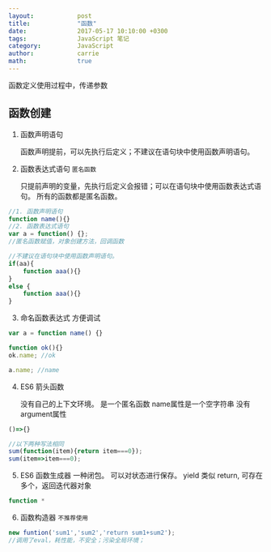 ```yaml
---
layout:            post
title:             "函数"
date:              2017-05-17 10:10:00 +0300
tags:              JavaScript 笔记
category:          JavaScript
author:            carrie
math:              true
---
```

函数定义使用过程中，传递参数

## 函数创建
1. 函数声明语句
    
    函数声明提前，可以先执行后定义；不建议在语句块中使用函数声明语句。
2. 函数表达式语句 `匿名函数`

    只提前声明的变量，先执行后定义会报错；可以在语句块中使用函数表达式语句。
    所有的函数都是匿名函数。
    

```javascript
//1. 函数声明语句
function name(){}
//2. 函数表达式语句
var a = function() {};
//匿名函数赋值，对象创建方法，回调函数
```
```javascript
//不建议在语句块中使用函数声明语句。
if(aa){
    function aaa(){}
}
else {
    function aaa(){}
}
```
3. 命名函数表达式
    方便调试
```javascript
var a = function name() {}

function ok(){}
ok.name; //ok

a.name; //name

```
4. ES6 箭头函数

    没有自己的上下文环境。
    是一个匿名函数
    name属性是一个空字符串
    没有argument属性
```javascript
()=>{}

//以下两种写法相同
sum(function(item){return item===0});
sum(item=>item===0);
```
5. ES6 函数生成器
    一种闭包。
    可以对状态进行保存。
    yield 类似 return, 可存在多个，返回迭代器对象
```javascript
function *
```

6. 函数构造器 `不推荐使用`
```javascript
new funtion('sum1','sum2','return sum1+sum2');
//调用了eval，耗性能，不安全；污染全局环境；
```

